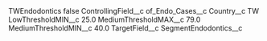 <?xml version="1.0" encoding="UTF-8"?>
<CustomMetadata xmlns="http://soap.sforce.com/2006/04/metadata" xmlns:xsi="http://www.w3.org/2001/XMLSchema-instance" xmlns:xsd="http://www.w3.org/2001/XMLSchema">
    <label>TWEndodontics</label>
    <protected>false</protected>
    <values>
        <field>ControllingField__c</field>
        <value xsi:type="xsd:string">of_Endo_Cases__c</value>
    </values>
    <values>
        <field>Country__c</field>
        <value xsi:type="xsd:string">TW</value>
    </values>
    <values>
        <field>LowThresholdMIN__c</field>
        <value xsi:type="xsd:double">25.0</value>
    </values>
    <values>
        <field>MediumThresholdMAX__c</field>
        <value xsi:type="xsd:double">79.0</value>
    </values>
    <values>
        <field>MediumThresholdMIN__c</field>
        <value xsi:type="xsd:double">40.0</value>
    </values>
    <values>
        <field>TargetField__c</field>
        <value xsi:type="xsd:string">SegmentEndodontics__c</value>
    </values>
</CustomMetadata>
